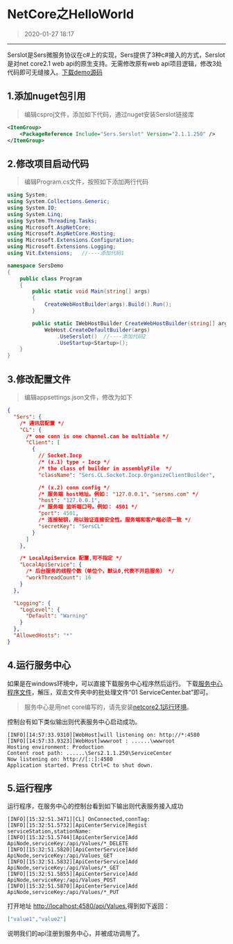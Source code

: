 # NetCore之HelloWorld
>2020-01-27 18:17

------------

Serslot是Sers微服务协议在c#上的实现，Sers提供了3种c#接入的方式，Serslot是对net core2.1 web api的原生支持。无需修改原有web api项目逻辑，修改3处代码即可无缝接入。[下载demo源码](https://sersms.github.io/file/demo/SersServiceStationDemo2.1.1.250.zip)

## 1.添加nuget包引用
>编辑csproj文件，添加如下代码，通过nuget安装Serslot链接库

```xml
<ItemGroup>
	<PackageReference Include="Sers.Serslot" Version="2.1.1.250" />
</ItemGroup>
```

## 2.修改项目启动代码
>编辑Program.cs文件，按照如下添加两行代码

```csharp
using System;
using System.Collections.Generic;
using System.IO;
using System.Linq;
using System.Threading.Tasks;
using Microsoft.AspNetCore;
using Microsoft.AspNetCore.Hosting;
using Microsoft.Extensions.Configuration;
using Microsoft.Extensions.Logging;
using Vit.Extensions;   //----添加代码1

namespace SersDemo
{
    public class Program
    {
        public static void Main(string[] args)
        {
            CreateWebHostBuilder(args).Build().Run();
        }

        public static IWebHostBuilder CreateWebHostBuilder(string[] args) =>
            WebHost.CreateDefaultBuilder(args)
                .UseSerslot()  //----添加代码2
                .UseStartup<Startup>();
    }
}

```

## 3.修改配置文件
>编辑appsettings.json文件，修改为如下

```json
{
  "Sers": {
    /* 通讯层配置 */
    "CL": {      
      /* one conn is one channel.can be multiable */
      "Client": [
        {
          // Socket.Iocp
          /* (x.1) type - Iocp */
          /* the class of builder in assemblyFile  */
          "className": "Sers.CL.Socket.Iocp.OrganizeClientBuilder",

          /* (x.2) conn config */
          /* 服务端 host地址。例如： "127.0.0.1"、"sersms.com" */
          "host": "127.0.0.1",
          /* 服务端 监听端口号。例如： 4501 */
          "port": 4501,
          /* 连接秘钥，用以验证连接安全性。服务端和客户端必须一致 */
          "secretKey": "SersCL"
        }
      ]
    },

    /* LocalApiService 配置,可不指定 */
    "LocalApiService": {
      /* 后台服务的线程个数（单位个，默认0,代表不开启服务） */
      "workThreadCount": 16
    }    
  },

  "Logging": {
    "LogLevel": {
      "Default": "Warning"
    }
  },
  "AllowedHosts": "*"
}

```


## 4.运行服务中心
如果是在windows环境中，可以直接下载服务中心程序然后运行。
下载[服务中心程序文件](https://sersms.github.io/file/Sers/Sers2.1.1.250/SersPublish2.1.1.250.zip)，解压，双击文件夹中的批处理文件“01 ServiceCenter.bat”即可。
>服务中心是用net core编写的，请先安装[netcore2.1运行环境](https://sersms.github.io/?md/解析Sers微服务/0.1windows安装netcore2.1运行环境.md)。

控制台有如下类似输出则代表服务中心启动成功。
```
[INFO][14:57:33.9310][WebHost]will listening on: http://*:4580
[INFO][14:57:33.9323][WebHost]wwwroot : ......\wwwroot
Hosting environment: Production
Content root path: ......\Sers2.1.1.250\ServiceCenter
Now listening on: http://[::]:4580
Application started. Press Ctrl+C to shut down.
```

 ## 5.运行程序
 运行程序，在服务中心的控制台看到如下输出则代表服务接入成功
 
 ```
[INFO][15:32:51.3471][CL] OnConnected,connTag:
[INFO][15:32:51.5732][ApiCenterService]Regist serviceStation,stationName:
[INFO][15:32:51.5744][ApiCenterService]Add ApiNode,serviceKey:/api/Values/*_DELETE
[INFO][15:32:51.5820][ApiCenterService]Add ApiNode,serviceKey:/api/Values_GET
[INFO][15:32:51.5832][ApiCenterService]Add ApiNode,serviceKey:/api/Values/*_GET
[INFO][15:32:51.5855][ApiCenterService]Add ApiNode,serviceKey:/api/Values_POST
[INFO][15:32:51.5870][ApiCenterService]Add ApiNode,serviceKey:/api/Values/*_PUT
```
 
 打开地址 <http://localhost:4580/api/Values>,得到如下返回：
 ```json
["value1","value2"]
```
 说明我们的api注册到服务中心，并被成功调用了。
 
 